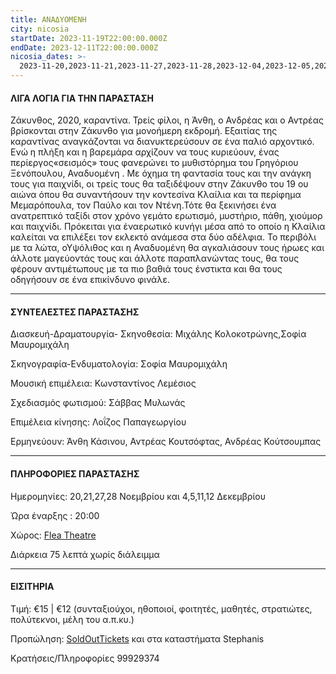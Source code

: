 ```yaml
---
title: ΑΝΑΔΥΟΜΕΝΗ
city: nicosia
startDate: 2023-11-19T22:00:00.000Z
endDate: 2023-12-11T22:00:00.000Z
nicosia_dates: >-
  2023-11-20,2023-11-21,2023-11-27,2023-11-28,2023-12-04,2023-12-05,2023-12-11,2023-12-12
---
```


#### ΛΙΓΑ ΛΟΓΙΑ ΓΙΑ ΤΗΝ ΠΑΡΑΣΤΑΣΗ

Ζάκυνθος, 2020, καραντίνα. Τρείς φίλοι, η Άνθη, ο Ανδρέας	και ο Αντρέας	βρίσκονται	στην Ζάκυνθο	για μονοήμερη	εκδρομή.	Εξαιτίας	της καραντίνας αναγκάζονται	να διανυκτερεύσουν σε ένα παλιό αρχοντικό. Ενώ η πλήξη και η βαρεμάρα αρχίζουν να τους κυριεύουν, ένας περίεργος«σεισμός»	τους φανερώνει	το μυθιστόρημα	του Γρηγόριου Ξενόπουλου,	Αναδυομένη	. Με όχημα τη φαντασία	τους και την ανάγκη	τους για παιχνίδι,	οι τρείς τους θα ταξιδέψουν	στην Ζάκυνθο	του 19 ου αιώνα όπου θα συναντήσουν	την κοντεσίνα Κλαίλια και τα περίφημα Μεμαρόπουλα, τον Παύλο και τον Ντένη.Τότε θα ξεκινήσει	ένα ανατρεπτικό	ταξίδι στον χρόνο γεμάτο ερωτισμό, μυστήριο, πάθη, χιούμορ και παιχνίδι. Πρόκειται για έναερωτικό κυνήγι μέσα από το οποίο η Κλαίλια καλείται να επιλέξει τον εκλεκτό ανάμεσα στα δύο αδέλφια. Το περιβόλι με τα λώτα, οΥψόλιθος και η Αναδυομένη θα αγκαλιάσουν τους ήρωες και άλλοτε μαγεύοντάς τους και άλλοτε παραπλανώντας τους, θα τους φέρουν αντιμέτωπους	με τα πιο βαθιά τους ένστικτα	και θα τους οδηγήσουν σε ένα επικίνδυνο φινάλε.

***

#### ΣΥΝΤΕΛΕΣΤΕΣ ΠΑΡΑΣΤΑΣΗΣ

Διασκευή-Δραματουργία-	Σκηνοθεσία:	Μιχάλης	Κολοκοτρώνης,Σοφία Μαυρομιχάλη

Σκηνογραφία-Ενδυματολογία: Σοφία Μαυρομιχάλη

Μουσική επιμέλεια: Κωνσταντίνος Λεμέσιος

Σχεδιασμός φωτισμού: Σάββας Μυλωνάς

Επιμέλεια κίνησης: Λοΐζος Παπαγεωργίου

Ερμηνεύουν:	Άνθη Κάσινου,	Αντρέας	Κουτσόφτας,	Ανδρέας Κούτσουμπας

***

#### ΠΛΗΡΟΦΟΡΙΕΣ ΠΑΡΑΣΤΑΣΗΣ

Ημερομηνίες:  20,21,27,28 Νοεμβρίου και 4,5,11,12 Δεκεμβρίου

Ώρα έναρξης : 20:00

Χώρος: [Flea Theatre](https://www.google.com/maps/place/Flea+Theatre/@35.18392,33.3919647,17z/data=!3m1!4b1!4m6!3m5!1s0x14de17a904f9aabb:0x1710a1c59c41893f!8m2!3d35.1839201!4d33.3968356!16s%2Fg%2F11hb2kd45g?entry=ttu)

Διάρκεια 75 λεπτά χωρίς διάλειμμα

***

#### ΕΙΣΙΤΗΡΙΑ

Τιμή: €15 | €12 (συνταξιούχοι, ηθοποιοί, φοιτητές, μαθητές, στρατιώτες, πολύτεκνοι, μέλη του α.π.κυ.)

Προπώληση: 	[SoldOutTickets](https://www.soldoutticketbox.com/anadyomeni-2023/?lang=el) και στα καταστήματα	Stephanis

Κρατήσεις/Πληροφορίες 99929374
